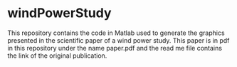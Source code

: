 # windPowerStudy
This repository contains the code in Matlab used to generate the graphics presented in the scientific paper of a wind power study. This paper is in pdf in this repository under the name paper.pdf and the read me file contains the link of the original publication.
